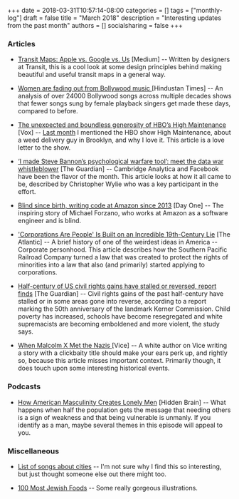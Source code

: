 +++
date = 2018-03-31T10:57:14-08:00
categories = []
tags = ["monthly-log"]
draft = false
title = "March 2018"
description = "Interesting updates from the past month"
authors = []
socialsharing = false
+++

### Articles

- [Transit Maps: Apple vs. Google vs. Us](https://medium.com/transit-app/transit-maps-apple-vs-google-vs-us-cb3d7cd2c362) [Medium] -- Written by designers at Transit,
this is a cool look at some design principles behind making beautiful and useful transit maps
in a general way.

- [Women are fading out from Bollywood music
](https://www.hindustantimes.com/interactives/bollywood-songs-gender/) [Hindustan Times] -- An analysis
of over 24000 Bollywood songs across multiple decades shows that fewer songs sung by female
playback singers get made these days, compared to before.

- [The unexpected and boundless generosity of HBO’s High Maintenance](https://www.vox.com/culture/2018/3/26/17157414/hbo-high-maintenance-season-2-review-guy) [Vox] -- [Last month](/monthly-log/2018-02/) I mentioned the HBO show High Maintenance, about a weed delivery guy in
Brooklyn, and why I love it. This article is a love letter to the show.

- [‘I made Steve Bannon’s psychological warfare tool’: meet the data war whistleblower](https://www.theguardian.com/news/2018/mar/17/data-war-whistleblower-christopher-wylie-faceook-nix-bannon-trump) [The Guardian] -- Cambridge Analytica and Facebook have been the flavor of the month. This article looks
at how it all came to be, described by Christopher Wylie who was a key participant in the effort.

- [Blind since birth, writing code at Amazon since 2013](https://blog.aboutamazon.com/working-at-amazon/blind-since-birth-writing-code-at-amazon-since-2013) [Day One] -- The inspiring story of Michael Forzano,
who works at Amazon as a software engineer and is blind.

- ['Corporations Are People' Is Built on an Incredible 19th-Century Lie](https://www.theatlantic.com/business/archive/2018/03/corporations-people-adam-winkler/554852/) [The Atlantic] -- A brief history
of one of the weirdest ideas in America -- Corporate personhood. This article describes how the
Southern Pacific Railroad Company turned a law that was created to protect the rights of minorities into
a law that also (and primarily) started applying to corporations.

- [Half-century of US civil rights gains have stalled or reversed, report finds](https://www.theguardian.com/us-news/2018/feb/27/us-civil-rights-report-kerner-commission) [The Guardian] -- Civil rights gains of the past half-century have stalled or in some areas gone into reverse, according to a report marking the 50th anniversary of the landmark Kerner Commission. Child poverty has increased, schools have become resegregated and white supremacists are becoming emboldened and more violent, the study says.

- [When Malcolm X Met the Nazis
](https://www.vice.com/en_uk/article/dpwamv/when-malcolm-x-met-the-nazis-0000620-v22n4) [Vice] -- A white
author on Vice writing a story with a clickbaity title should make your ears perk up, and rightly so,
because this article misses important context. Primarily though, it does touch upon some interesting
historical events.

### Podcasts

- [How American Masculinity Creates Lonely Men](https://www.npr.org/2018/03/19/594719471/guys-we-have-a-problem-how-american-masculinity-creates-lonely-men) [Hidden Brain] -- What happens when half the population gets the message that needing others is a sign of weakness and that being vulnerable is unmanly. If you identify as a man, maybe several themes in this episode will appeal to you.

### Miscellaneous

- [List of songs about cities](https://en.wikipedia.org/wiki/List_of_songs_about_cities) -- I'm not sure
why I find this so interesting, but just thought someone else out there might too.

- [100 Most Jewish Foods](https://100jewishfoods.tabletmag.com/) -- Some really gorgeous illustrations.